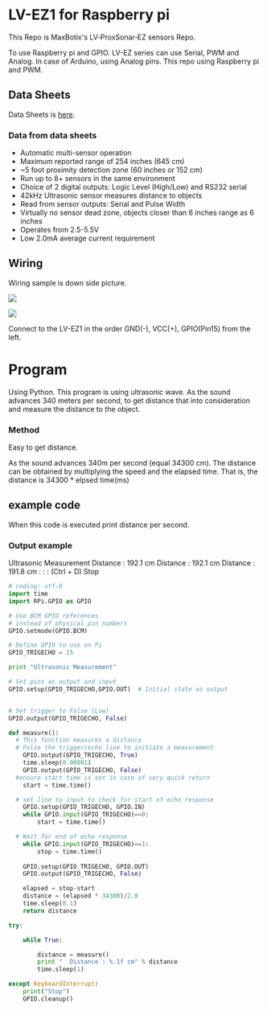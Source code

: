 # LV-EZ1 for Raspberry pi

This Repo is MaxBotix's LV‑ProxSonar‑EZ sensors Repo. 

To use Raspberry pi and GPIO. LV-EZ series can use Serial, PWM and Analog. In case of Arduino, using Analog pins. This repo using Raspberry pi and PWM. 

## Data Sheets
Data Sheets is [here](http://maxbotix.com/documents/LV-ProxSonar-EZ_Datasheet.pdf). 

### Data from data sheets 
- Automatic multi-sensor operation
- Maximum reported range of 254 inches (645 cm)
- ~5 foot proximity detection zone (60 inches or 152 cm)
- Run up to 8+ sensors in the same environment
- Choice of 2 digital outputs: Logic Level (High/Low) and RS232 serial
- 42kHz Ultrasonic sensor measures distance to objects
- Read from sensor outputs: Serial and Pulse Width
- Virtually no sensor dead zone, objects closer than 6 inches range as 6 inches
- Operates from 2.5-5.5V
- Low 2.0mA average current requirement

## Wiring
Wiring sample is down side picture. 

![](https://i.imgur.com/OKOk3So.png)


![](https://i.imgur.com/a8J6Qi5.jpg)

Connect to the LV-EZ1 in the order GND(-), VCC(+), GPIO(Pin15) from the left.

# Program

Using Python. 
This program is using ultrasonic wave. As the sound advances 340 meters per second, to get distance that into consideration and measure the distance to the object.

### Method
Easy to get distance. 

As the sound advances 340m per second (equal 34300 cm). 
The distance can be obtained by multiplying the speed and the elapsed time. That is, the distance is 34300 * elpsed time(ms)

## example code

When this code is executed print distance per second.

### Output example

Ultrasonic Measurement
Distance : 192.1 cm
Distance : 192.1 cm
Distance : 191.8 cm
        :
        :
        :
(Ctrl + D) Stop


``` getdist.py
# coding: utf-8
import time
import RPi.GPIO as GPIO

# Use BCM GPIO references
# instead of physical pin numbers
GPIO.setmode(GPIO.BCM)

# Define GPIO to use on Pi
GPIO_TRIGECHO = 15

print "Ultrasonic Measurement"

# Set pins as output and input
GPIO.setup(GPIO_TRIGECHO,GPIO.OUT)  # Initial state as output


# Set trigger to False (Low)
GPIO.output(GPIO_TRIGECHO, False)

def measure():
  # This function measures a distance
  # Pulse the trigger/echo line to initiate a measurement
    GPIO.output(GPIO_TRIGECHO, True)
    time.sleep(0.00001)
    GPIO.output(GPIO_TRIGECHO, False)
  #ensure start time is set in case of very quick return
    start = time.time()

  # set line to input to check for start of echo response
    GPIO.setup(GPIO_TRIGECHO, GPIO.IN)
    while GPIO.input(GPIO_TRIGECHO)==0:
        start = time.time()

  # Wait for end of echo response
    while GPIO.input(GPIO_TRIGECHO)==1:
        stop = time.time()
  
    GPIO.setup(GPIO_TRIGECHO, GPIO.OUT)
    GPIO.output(GPIO_TRIGECHO, False)

    elapsed = stop-start
    distance = (elapsed * 34300)/2.0
    time.sleep(0.1)
    return distance

try:

    while True:

        distance = measure()
        print "  Distance : %.1f cm" % distance
        time.sleep(1)

except KeyboardInterrupt:
    print("Stop")
    GPIO.cleanup()
```
